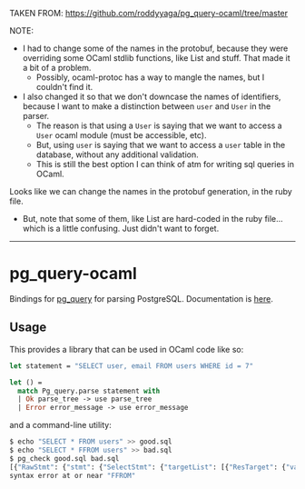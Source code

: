 TAKEN FROM: https://github.com/roddyyaga/pg_query-ocaml/tree/master

NOTE:
- I had to change some of the names in the protobuf, because they were overriding some OCaml stdlib functions, like List and stuff. That made it a bit of a problem.
    - Possibly, ocaml-protoc has a way to mangle the names, but I couldn't find it.
- I also changed it so that we don't downcase the names of identifiers, because I want to make a distinction between `user` and `User` in the parser.
    - The reason is that using a `User` is saying that we want to access a `User` ocaml module (must be accessible, etc).
    - But, using `user` is saying that we want to access a `user` table in the database, without any additional validation.
    - This is still the best option I can think of atm for writing sql queries in OCaml.

Looks like we can change the names in the protobuf generation, in the ruby file.
- But, note that some of them, like List are hard-coded in the ruby file... which is a little confusing. Just didn't want to forget.


--------------------------------------------------------------------------------

# pg_query-ocaml

Bindings for [pg_query](https://github.com/lfittl/libpg_query) for parsing PostgreSQL. Documentation is
[here](https://roddyyaga.github.io/pg_query-ocaml/pg_query/index.html).

## Usage

This provides a library that can be used in OCaml code like so:
```ocaml
let statement = "SELECT user, email FROM users WHERE id = 7"

let () =
  match Pg_query.parse statement with
  | Ok parse_tree -> use parse_tree
  | Error error_message -> use error_message
```

and a command-line utility:

```bash
$ echo "SELECT * FROM users" >> good.sql
$ echo "SELECT * FFROM users" >> bad.sql
$ pg_check good.sql bad.sql
[{"RawStmt": {"stmt": {"SelectStmt": {"targetList": [{"ResTarget": {"val": {"ColumnRef": {"fields": [{"A_Star": {}}], "location": 7}}, "location": 7}}], "fromClause": [{"RangeVar": {"relname": "users", "inh": true, "relpersistence": "p", "location": 14}}], "op": 0}}}}]
syntax error at or near "FFROM"
```
